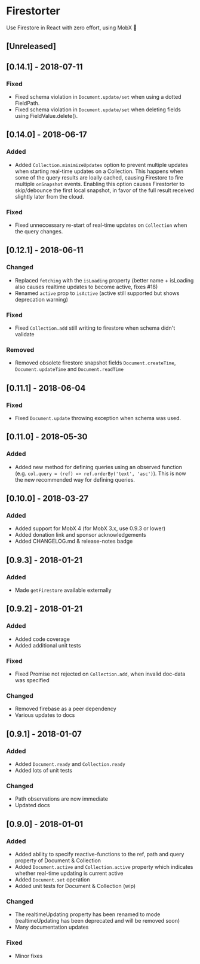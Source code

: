 # Firestorter

Use Firestore in React with zero effort, using MobX 🤘

## [Unreleased]

## [0.14.1] - 2018-07-11
### Fixed
- Fixed schema violation in `Document.update/set` when using a dotted FieldPath.
- Fixed schema violation in `Document.update/set` when deleting fields using FieldValue.delete().

## [0.14.0] - 2018-06-17
### Added
- Added `Collection.minimizeUpdates` option to prevent multiple updates when starting real-time updates on a Collection. This happens when some of the query results are loally cached, causing Firestore to fire multiple `onSnapshot` events. Enabling this option causes Firestorter to skip/debounce the first local snapshot, in favor of the full result received slightly later from the cloud.
### Fixed
- Fixed unneccessary re-start of real-time updates on `Collection` when the query changes.

## [0.12.1] - 2018-06-11
### Changed
- Replaced `fetching` with the `isLoading` property (better name + isLoading also causes realtime updates to become active, fixes #18)
- Renamed `active` prop to `isActive` (active still supported but shows deprecation warning)
### Fixed
- Fixed `Collection.add` still writing to firestore when schema didn't validate
### Removed
- Removed obsolete firestore snapshot fields `Document.createTime`, `Document.updateTime` and `Document.readTime`

## [0.11.1] - 2018-06-04
### Fixed
- Fixed `Document.update` throwing exception when schema was used.


## [0.11.0] - 2018-05-30
### Added
- Added new method for defining queries using an observed function (e.g. `col.query = (ref) => ref.orderBy('text', 'asc')`). This is now the new recommended way for defining queries.


## [0.10.0] - 2018-03-27
### Added
- Added support for MobX 4 (for MobX 3.x, use 0.9.3 or lower)
- Added donation link and sponsor acknowledgements
- Added CHANGELOG.md & release-notes badge


## [0.9.3] - 2018-01-21
### Added
- Made `getFirestore` available externally


## [0.9.2] - 2018-01-21
### Added
- Added code coverage
- Added additional unit tests

### Fixed
- Fixed Promise not rejected on `Collection.add`, when invalid doc-data was specified

### Changed
- Removed firebase as a peer dependency
- Various updates to docs


## [0.9.1] - 2018-01-07
### Added
- Added `Document.ready` and `Collection.ready` 
- Added lots of unit tests

### Changed
- Path observations are now immediate
- Updated docs


## [0.9.0] - 2018-01-01
### Added
- Added ability to specify reactive-functions to the ref, path and query property of Document & Collection
- Added `Document.active` and `Collection.active` property which indicates whether real-time updating is current active
- Added `Document.set` operation
- Added unit tests for Document & Collection (wip)

### Changed
- The realtimeUpdating property has been renamed to mode (realtimeUpdating has been deprecated and will be removed soon)
- Many documentation updates

### Fixed
- Minor fixes
